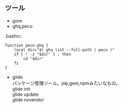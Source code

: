 ## ツール
* gore
* ghq,peco

.bashrc:
```
function peco-ghq {
    local dir="$( ghq list --full-path | peco )"
    if [ ! -z "$dir" ] ; then
        cd "$dir"
    fi
}
```

* glide  
パッケージ管理ツール。pip,gem,npmみたいなもの。  
glide init  
glide update  
glide novendor  
